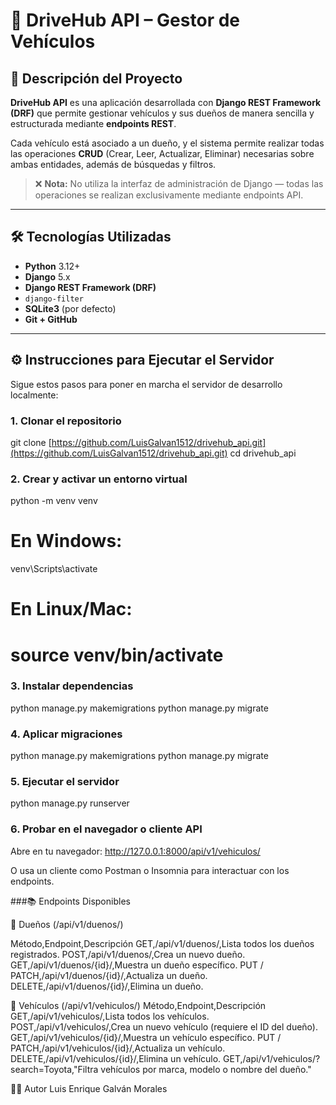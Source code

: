 # 🚗 DriveHub API – Gestor de Vehículos

## 🧾 Descripción del Proyecto

**DriveHub API** es una aplicación desarrollada con **Django REST Framework (DRF)** que permite gestionar vehículos y sus dueños de manera sencilla y estructurada mediante **endpoints REST**.

Cada vehículo está asociado a un dueño, y el sistema permite realizar todas las operaciones **CRUD** (Crear, Leer, Actualizar, Eliminar) necesarias sobre ambas entidades, además de búsquedas y filtros.

> ❌ **Nota:** No utiliza la interfaz de administración de Django — todas las operaciones se realizan exclusivamente mediante endpoints API.

***

## 🛠️ Tecnologías Utilizadas

* **Python** 3.12+
* **Django** 5.x
* **Django REST Framework (DRF)**
* `django-filter`
* **SQLite3** (por defecto)
* **Git + GitHub**

***

## ⚙️ Instrucciones para Ejecutar el Servidor

Sigue estos pasos para poner en marcha el servidor de desarrollo localmente:

### 1. Clonar el repositorio

git clone [https://github.com/LuisGalvan1512/drivehub_api.git](https://github.com/LuisGalvan1512/drivehub_api.git)
cd drivehub_api

### 2. Crear y activar un entorno virtual

python -m venv venv
# En Windows:
venv\Scripts\activate
# En Linux/Mac:
# source venv/bin/activate


### 3. Instalar dependencias

python manage.py makemigrations
python manage.py migrate


### 4. Aplicar migraciones

python manage.py makemigrations
python manage.py migrate


### 5. Ejecutar el servidor

python manage.py runserver


### 6. Probar en el navegador o cliente API

Abre en tu navegador: http://127.0.0.1:8000/api/v1/vehiculos/

O usa un cliente como Postman o Insomnia para interactuar con los endpoints.


###📚 Endpoints Disponibles

🔹 Dueños (/api/v1/duenos/)

Método,Endpoint,Descripción
GET,/api/v1/duenos/,Lista todos los dueños registrados.
POST,/api/v1/duenos/,Crea un nuevo dueño.
GET,/api/v1/duenos/{id}/,Muestra un dueño específico.
PUT / PATCH,/api/v1/duenos/{id}/,Actualiza un dueño.
DELETE,/api/v1/duenos/{id}/,Elimina un dueño.


🔹 Vehículos (/api/v1/vehiculos/)
Método,Endpoint,Descripción
GET,/api/v1/vehiculos/,Lista todos los vehículos.
POST,/api/v1/vehiculos/,Crea un nuevo vehículo (requiere el ID del dueño).
GET,/api/v1/vehiculos/{id}/,Muestra un vehículo específico.
PUT / PATCH,/api/v1/vehiculos/{id}/,Actualiza un vehículo.
DELETE,/api/v1/vehiculos/{id}/,Elimina un vehículo.
GET,/api/v1/vehiculos/?search=Toyota,"Filtra vehículos por marca, modelo o nombre del dueño."

👨‍💻 Autor
Luis Enrique Galván Morales
